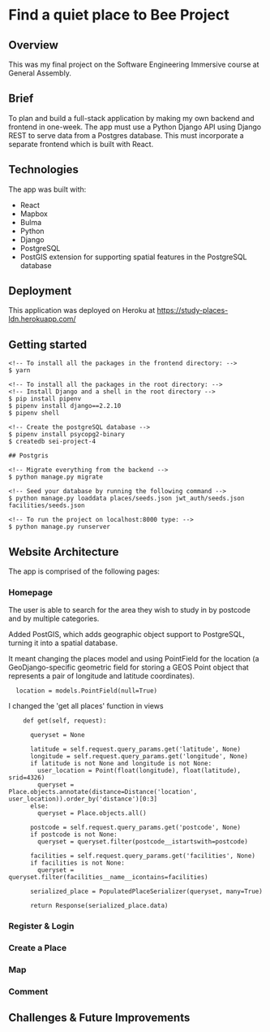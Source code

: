 # Find a quiet place to Bee Project

## Overview

This was my final project on the Software Engineering Immersive course at General Assembly.

## Brief

To plan and build a full-stack application by making my own backend and frontend in one-week. The app must use a Python Django API using Django REST to serve data from a Postgres database. This must incorporate a separate frontend which is built with React.

## Technologies

The app was built with:

- React
- Mapbox
- Bulma
- Python
- Django
- PostgreSQL
- PostGIS extension for supporting spatial features in the PostgreSQL database

## Deployment

This application was deployed on Heroku at https://study-places-ldn.herokuapp.com/

## Getting started

```
<!-- To install all the packages in the frontend directory: -->
$ yarn

<!-- To install all the packages in the root directory: -->
<!-- Install Django and a shell in the root directory -->
$ pip install pipenv
$ pipenv install django==2.2.10
$ pipenv shell

<!-- Create the postgreSQL database -->
$ pipenv install psycopg2-binary  
$ createdb sei-project-4

## Postgris

<!-- Migrate everything from the backend -->
$ python manage.py migrate

<!-- Seed your database by running the following command -->
$ python manage.py loaddata places/seeds.json jwt_auth/seeds.json facilities/seeds.json

<!-- To run the project on localhost:8000 type: -->
$ python manage.py runserver
```

## Website Architecture

The app is comprised of the following pages:

### Homepage

The user is able to search for the area they wish to study in by postcode and by multiple categories. 




Added PostGIS, which adds geographic object support to PostgreSQL, turning it into a spatial database. 

It meant changing the places model and using PointField for the location (a GeoDjango-specific geometric field for storing a GEOS Point object that represents a pair of longitude and latitude coordinates).

```
  location = models.PointField(null=True)
```
I changed the 'get all places' function in views

```
    def get(self, request):

      queryset = None 

      latitude = self.request.query_params.get('latitude', None)
      longitude = self.request.query_params.get('longitude', None)    
      if latitude is not None and longitude is not None:
        user_location = Point(float(longitude), float(latitude), srid=4326)
        queryset = Place.objects.annotate(distance=Distance('location', user_location)).order_by('distance')[0:3]
      else:
        queryset = Place.objects.all()

      postcode = self.request.query_params.get('postcode', None)
      if postcode is not None:
        queryset = queryset.filter(postcode__istartswith=postcode)

      facilities = self.request.query_params.get('facilities', None)
      if facilities is not None:
        queryset = queryset.filter(facilities__name__icontains=facilities)
      
      serialized_place = PopulatedPlaceSerializer(queryset, many=True)

      return Response(serialized_place.data)
```

### Register & Login

### Create a Place

### Map

### Comment

## Challenges & Future Improvements

